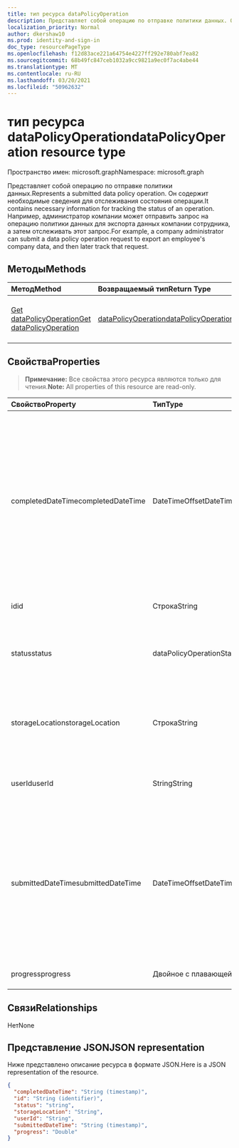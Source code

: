 ```yaml
---
title: тип ресурса dataPolicyOperation
description: Представляет собой операцию по отправке политики данных. Он содержит необходимые сведения для отслеживания состояния операции. Например, администратор компании может отправить запрос на операцию политики данных для экспорта данных компании сотрудника, а затем отслеживать этот запрос.
localization_priority: Normal
author: dkershaw10
ms.prod: identity-and-sign-in
doc_type: resourcePageType
ms.openlocfilehash: f12d83ace221a64754e4227ff292e780abf7ea82
ms.sourcegitcommit: 68b49fc847ceb1032a9cc9821a9ec0f7ac4abe44
ms.translationtype: MT
ms.contentlocale: ru-RU
ms.lasthandoff: 03/20/2021
ms.locfileid: "50962632"
---
```

# <a name="datapolicyoperation-resource-type"></a><span data-ttu-id="ff4f6-105">тип ресурса dataPolicyOperation</span><span class="sxs-lookup"><span data-stu-id="ff4f6-105">dataPolicyOperation resource type</span></span>

<span data-ttu-id="ff4f6-106">Пространство имен: microsoft.graph</span><span class="sxs-lookup"><span data-stu-id="ff4f6-106">Namespace: microsoft.graph</span></span>

<span data-ttu-id="ff4f6-107">Представляет собой операцию по отправке политики данных.</span><span class="sxs-lookup"><span data-stu-id="ff4f6-107">Represents a submitted data policy operation.</span></span> <span data-ttu-id="ff4f6-108">Он содержит необходимые сведения для отслеживания состояния операции.</span><span class="sxs-lookup"><span data-stu-id="ff4f6-108">It contains necessary information for tracking the status of an operation.</span></span> <span data-ttu-id="ff4f6-109">Например, администратор компании может отправить запрос на операцию политики данных для экспорта данных компании сотрудника, а затем отслеживать этот запрос.</span><span class="sxs-lookup"><span data-stu-id="ff4f6-109">For example, a company administrator can submit a data policy operation request to export an employee's company data, and then later track that request.</span></span>

## <a name="methods"></a><span data-ttu-id="ff4f6-110">Методы</span><span class="sxs-lookup"><span data-stu-id="ff4f6-110">Methods</span></span>

| <span data-ttu-id="ff4f6-111">Метод</span><span class="sxs-lookup"><span data-stu-id="ff4f6-111">Method</span></span>           | <span data-ttu-id="ff4f6-112">Возвращаемый тип</span><span class="sxs-lookup"><span data-stu-id="ff4f6-112">Return Type</span></span>    |<span data-ttu-id="ff4f6-113">Описание</span><span class="sxs-lookup"><span data-stu-id="ff4f6-113">Description</span></span>|
|:---------------|:--------|:----------|
|[<span data-ttu-id="ff4f6-114">Get dataPolicyOperation</span><span class="sxs-lookup"><span data-stu-id="ff4f6-114">Get dataPolicyOperation</span></span>](../api/datapolicyoperation-get.md) | [<span data-ttu-id="ff4f6-115">dataPolicyOperation</span><span class="sxs-lookup"><span data-stu-id="ff4f6-115">dataPolicyOperation</span></span>](datapolicyoperation.md) |<span data-ttu-id="ff4f6-116">Чтение свойств объекта dataPolicyOperation.</span><span class="sxs-lookup"><span data-stu-id="ff4f6-116">Read properties of the dataPolicyOperation object.</span></span>|

## <a name="properties"></a><span data-ttu-id="ff4f6-117">Свойства</span><span class="sxs-lookup"><span data-stu-id="ff4f6-117">Properties</span></span>

> <span data-ttu-id="ff4f6-118">**Примечание:** Все свойства этого ресурса являются только для чтения.</span><span class="sxs-lookup"><span data-stu-id="ff4f6-118">**Note:** All properties of this resource are read-only.</span></span>

| <span data-ttu-id="ff4f6-119">Свойство</span><span class="sxs-lookup"><span data-stu-id="ff4f6-119">Property</span></span>     | <span data-ttu-id="ff4f6-120">Тип</span><span class="sxs-lookup"><span data-stu-id="ff4f6-120">Type</span></span>   |<span data-ttu-id="ff4f6-121">Описание</span><span class="sxs-lookup"><span data-stu-id="ff4f6-121">Description</span></span>|
|:---------------|:--------|:----------|
|<span data-ttu-id="ff4f6-122">completedDateTime</span><span class="sxs-lookup"><span data-stu-id="ff4f6-122">completedDateTime</span></span>|<span data-ttu-id="ff4f6-123">DateTimeOffset</span><span class="sxs-lookup"><span data-stu-id="ff4f6-123">DateTimeOffset</span></span>|<span data-ttu-id="ff4f6-124">Представляет, когда запрос на эту операцию политики данных был выполнен во время UTC с помощью формата ISO 8601.</span><span class="sxs-lookup"><span data-stu-id="ff4f6-124">Represents when the request for this data policy operation was completed, in UTC time, using the ISO 8601 format.</span></span> <span data-ttu-id="ff4f6-125">Например, значение полуночи 1 января 2014 г. в формате UTC: `2014-01-01T00:00:00Z`.</span><span class="sxs-lookup"><span data-stu-id="ff4f6-125">For example, midnight UTC on Jan 1, 2014 is `2014-01-01T00:00:00Z`.</span></span> <span data-ttu-id="ff4f6-126">Null до завершения операции.</span><span class="sxs-lookup"><span data-stu-id="ff4f6-126">Null until the operation completes.</span></span>|
|<span data-ttu-id="ff4f6-127">id</span><span class="sxs-lookup"><span data-stu-id="ff4f6-127">id</span></span>|<span data-ttu-id="ff4f6-128">Строка</span><span class="sxs-lookup"><span data-stu-id="ff4f6-128">String</span></span>| <span data-ttu-id="ff4f6-129">Уникальный ключ для этой операции.</span><span class="sxs-lookup"><span data-stu-id="ff4f6-129">Unique key for this operation.</span></span> |
|<span data-ttu-id="ff4f6-130">status</span><span class="sxs-lookup"><span data-stu-id="ff4f6-130">status</span></span>|<span data-ttu-id="ff4f6-131">dataPolicyOperationStatus</span><span class="sxs-lookup"><span data-stu-id="ff4f6-131">dataPolicyOperationStatus</span></span>| <span data-ttu-id="ff4f6-132">Возможные значения: `notStarted`, `running`, `complete`, `failed`, `unknownFutureValue`.</span><span class="sxs-lookup"><span data-stu-id="ff4f6-132">Possible values are: `notStarted`, `running`, `complete`, `failed`, `unknownFutureValue`.</span></span>|
|<span data-ttu-id="ff4f6-133">storageLocation</span><span class="sxs-lookup"><span data-stu-id="ff4f6-133">storageLocation</span></span>|<span data-ttu-id="ff4f6-134">Строка</span><span class="sxs-lookup"><span data-stu-id="ff4f6-134">String</span></span>|<span data-ttu-id="ff4f6-135">Расположение URL-адреса, куда экспортируются данные для запросов на экспорт.</span><span class="sxs-lookup"><span data-stu-id="ff4f6-135">The URL location to where data is being exported for export requests.</span></span>|
|<span data-ttu-id="ff4f6-136">userId</span><span class="sxs-lookup"><span data-stu-id="ff4f6-136">userId</span></span>|<span data-ttu-id="ff4f6-137">String</span><span class="sxs-lookup"><span data-stu-id="ff4f6-137">String</span></span>|<span data-ttu-id="ff4f6-138">ID для пользователя, на котором выполняется операция.</span><span class="sxs-lookup"><span data-stu-id="ff4f6-138">The id for the user on whom the operation is performed.</span></span>|
|<span data-ttu-id="ff4f6-139">submittedDateTime</span><span class="sxs-lookup"><span data-stu-id="ff4f6-139">submittedDateTime</span></span>|<span data-ttu-id="ff4f6-140">DateTimeOffset</span><span class="sxs-lookup"><span data-stu-id="ff4f6-140">DateTimeOffset</span></span>|<span data-ttu-id="ff4f6-141">Представляет при отправке запроса на эту операцию данных во время UTC с помощью формата ISO 8601.</span><span class="sxs-lookup"><span data-stu-id="ff4f6-141">Represents when the request for this data operation was submitted, in UTC time, using the ISO 8601 format.</span></span> <span data-ttu-id="ff4f6-142">Например, значение полуночи 1 января 2014 г. в формате UTC: `2014-01-01T00:00:00Z`.</span><span class="sxs-lookup"><span data-stu-id="ff4f6-142">For example, midnight UTC on Jan 1, 2014 is `2014-01-01T00:00:00Z`</span></span>|
|<span data-ttu-id="ff4f6-143">progress</span><span class="sxs-lookup"><span data-stu-id="ff4f6-143">progress</span></span>|<span data-ttu-id="ff4f6-144">Двойное с плавающей точкой</span><span class="sxs-lookup"><span data-stu-id="ff4f6-144">Double</span></span>|<span data-ttu-id="ff4f6-145">Указывает ход операции.</span><span class="sxs-lookup"><span data-stu-id="ff4f6-145">Specifies the progress of an operation.</span></span>|

## <a name="relationships"></a><span data-ttu-id="ff4f6-146">Связи</span><span class="sxs-lookup"><span data-stu-id="ff4f6-146">Relationships</span></span>
<span data-ttu-id="ff4f6-147">Нет</span><span class="sxs-lookup"><span data-stu-id="ff4f6-147">None</span></span>


## <a name="json-representation"></a><span data-ttu-id="ff4f6-148">Представление JSON</span><span class="sxs-lookup"><span data-stu-id="ff4f6-148">JSON representation</span></span>

<span data-ttu-id="ff4f6-149">Ниже представлено описание ресурса в формате JSON.</span><span class="sxs-lookup"><span data-stu-id="ff4f6-149">Here is a JSON representation of the resource.</span></span>

<!-- {
  "blockType": "resource",
  "optionalProperties": [

  ],
  "@odata.type": "microsoft.graph.dataPolicyOperation"
}-->

```json
{
  "completedDateTime": "String (timestamp)",
  "id": "String (identifier)",
  "status": "string",
  "storageLocation": "String",
  "userId": "String",
  "submittedDateTime": "String (timestamp)",
  "progress": "Double"
}

```

<!-- uuid: 8fcb5dbc-d5aa-4681-8e31-b001d5168d79
2015-10-25 14:57:30 UTC -->
<!-- {
  "type": "#page.annotation",
  "description": "dataPolicyOperation resource",
  "keywords": "",
  "section": "documentation",
  "tocPath": ""
}-->


